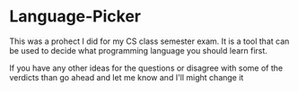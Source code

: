 # Language-Picker
This was a prohect I did for my CS class semester exam.
It is a tool that can be used to decide what programming language you should learn first.

If you have any other ideas for the questions or disagree with some of the verdicts than go ahead and let me know and I'll might change it
